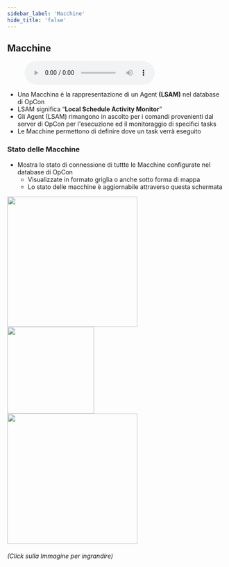 ```yaml
---
sidebar_label: 'Macchine'
hide_title: 'false'
---
```


## Macchine

<figure>
    <audio
        controls
        src="audiobasic/Machines.mp3">
            Your browser does not support the
            <code>audio</code> element.
    </audio>
</figure>

* Una Macchina è la rappresentazione di un Agent **(LSAM)** nel database di OpCon
* LSAM significa “**Local Schedule Activity Monitor**”
* Gli Agent (LSAM) rimangono in ascolto per i comandi provenienti dal server di OpCon per l'esecuzione ed il monitoraggio di specifici tasks
* Le Macchine permettono di definire dove un task verrà eseguito

### Stato delle Macchine

* Mostra lo stato di connessione di tuttte le Macchine configurate nel database di OpCon
    * Visualizzate in formato griglia o anche sotto forma di mappa
    * Lo stato delle macchine è aggiornabile attraverso questa schermata



<a href="imgbasic/Picture8.png" target="_blank"><img src="imgbasic/Picture8.png" width="300"></img></a>  
<a href="imgbasic/Picture9.png" target="_blank"><img src="imgbasic/Picture9.png" width="200"></img></a>  
<a href="imgbasic/Picture10.png" target="_blank"><img src="imgbasic/Picture10.png" width="300"></img></a>

###### (Click sulla Immagine per ingrandire)